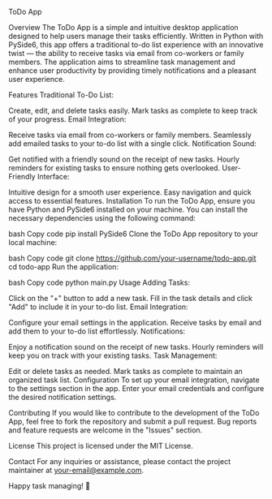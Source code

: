 ToDo App

Overview
The ToDo App is a simple and intuitive desktop application designed to help users manage their tasks efficiently. Written in Python with PySide6, this app offers a traditional to-do list experience with an innovative twist — the ability to receive tasks via email from co-workers or family members. The application aims to streamline task management and enhance user productivity by providing timely notifications and a pleasant user experience.

Features
Traditional To-Do List:

Create, edit, and delete tasks easily.
Mark tasks as complete to keep track of your progress.
Email Integration:

Receive tasks via email from co-workers or family members.
Seamlessly add emailed tasks to your to-do list with a single click.
Notification Sound:

Get notified with a friendly sound on the receipt of new tasks.
Hourly reminders for existing tasks to ensure nothing gets overlooked.
User-Friendly Interface:

Intuitive design for a smooth user experience.
Easy navigation and quick access to essential features.
Installation
To run the ToDo App, ensure you have Python and PySide6 installed on your machine. You can install the necessary dependencies using the following command:

bash
Copy code
pip install PySide6
Clone the ToDo App repository to your local machine:

bash
Copy code
git clone https://github.com/your-username/todo-app.git
cd todo-app
Run the application:

bash
Copy code
python main.py
Usage
Adding Tasks:

Click on the "+" button to add a new task.
Fill in the task details and click "Add" to include it in your to-do list.
Email Integration:

Configure your email settings in the application.
Receive tasks by email and add them to your to-do list effortlessly.
Notifications:

Enjoy a notification sound on the receipt of new tasks.
Hourly reminders will keep you on track with your existing tasks.
Task Management:

Edit or delete tasks as needed.
Mark tasks as complete to maintain an organized task list.
Configuration
To set up your email integration, navigate to the settings section in the app. Enter your email credentials and configure the desired notification settings.

Contributing
If you would like to contribute to the development of the ToDo App, feel free to fork the repository and submit a pull request. Bug reports and feature requests are welcome in the "Issues" section.

License
This project is licensed under the MIT License.

Contact
For any inquiries or assistance, please contact the project maintainer at your-email@example.com.

Happy task managing! 🚀
